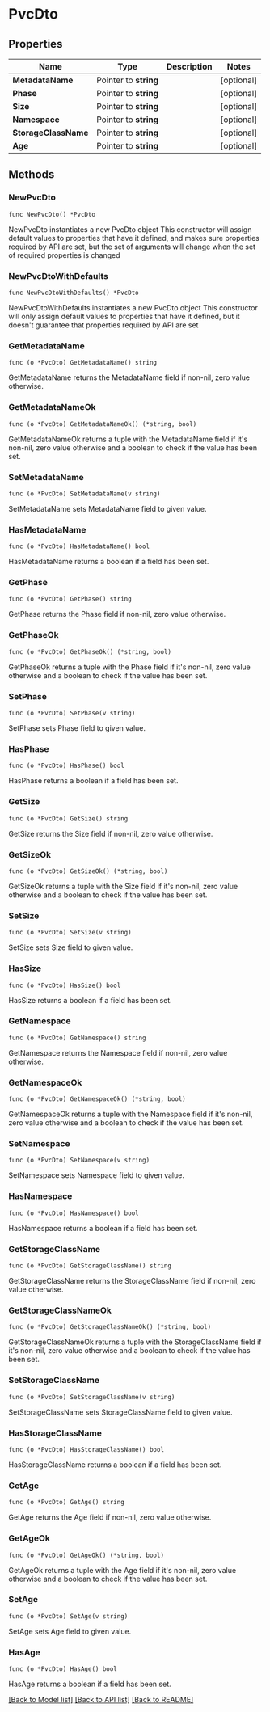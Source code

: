 # PvcDto

## Properties

Name | Type | Description | Notes
------------ | ------------- | ------------- | -------------
**MetadataName** | Pointer to **string** |  | [optional] 
**Phase** | Pointer to **string** |  | [optional] 
**Size** | Pointer to **string** |  | [optional] 
**Namespace** | Pointer to **string** |  | [optional] 
**StorageClassName** | Pointer to **string** |  | [optional] 
**Age** | Pointer to **string** |  | [optional] 

## Methods

### NewPvcDto

`func NewPvcDto() *PvcDto`

NewPvcDto instantiates a new PvcDto object
This constructor will assign default values to properties that have it defined,
and makes sure properties required by API are set, but the set of arguments
will change when the set of required properties is changed

### NewPvcDtoWithDefaults

`func NewPvcDtoWithDefaults() *PvcDto`

NewPvcDtoWithDefaults instantiates a new PvcDto object
This constructor will only assign default values to properties that have it defined,
but it doesn't guarantee that properties required by API are set

### GetMetadataName

`func (o *PvcDto) GetMetadataName() string`

GetMetadataName returns the MetadataName field if non-nil, zero value otherwise.

### GetMetadataNameOk

`func (o *PvcDto) GetMetadataNameOk() (*string, bool)`

GetMetadataNameOk returns a tuple with the MetadataName field if it's non-nil, zero value otherwise
and a boolean to check if the value has been set.

### SetMetadataName

`func (o *PvcDto) SetMetadataName(v string)`

SetMetadataName sets MetadataName field to given value.

### HasMetadataName

`func (o *PvcDto) HasMetadataName() bool`

HasMetadataName returns a boolean if a field has been set.

### GetPhase

`func (o *PvcDto) GetPhase() string`

GetPhase returns the Phase field if non-nil, zero value otherwise.

### GetPhaseOk

`func (o *PvcDto) GetPhaseOk() (*string, bool)`

GetPhaseOk returns a tuple with the Phase field if it's non-nil, zero value otherwise
and a boolean to check if the value has been set.

### SetPhase

`func (o *PvcDto) SetPhase(v string)`

SetPhase sets Phase field to given value.

### HasPhase

`func (o *PvcDto) HasPhase() bool`

HasPhase returns a boolean if a field has been set.

### GetSize

`func (o *PvcDto) GetSize() string`

GetSize returns the Size field if non-nil, zero value otherwise.

### GetSizeOk

`func (o *PvcDto) GetSizeOk() (*string, bool)`

GetSizeOk returns a tuple with the Size field if it's non-nil, zero value otherwise
and a boolean to check if the value has been set.

### SetSize

`func (o *PvcDto) SetSize(v string)`

SetSize sets Size field to given value.

### HasSize

`func (o *PvcDto) HasSize() bool`

HasSize returns a boolean if a field has been set.

### GetNamespace

`func (o *PvcDto) GetNamespace() string`

GetNamespace returns the Namespace field if non-nil, zero value otherwise.

### GetNamespaceOk

`func (o *PvcDto) GetNamespaceOk() (*string, bool)`

GetNamespaceOk returns a tuple with the Namespace field if it's non-nil, zero value otherwise
and a boolean to check if the value has been set.

### SetNamespace

`func (o *PvcDto) SetNamespace(v string)`

SetNamespace sets Namespace field to given value.

### HasNamespace

`func (o *PvcDto) HasNamespace() bool`

HasNamespace returns a boolean if a field has been set.

### GetStorageClassName

`func (o *PvcDto) GetStorageClassName() string`

GetStorageClassName returns the StorageClassName field if non-nil, zero value otherwise.

### GetStorageClassNameOk

`func (o *PvcDto) GetStorageClassNameOk() (*string, bool)`

GetStorageClassNameOk returns a tuple with the StorageClassName field if it's non-nil, zero value otherwise
and a boolean to check if the value has been set.

### SetStorageClassName

`func (o *PvcDto) SetStorageClassName(v string)`

SetStorageClassName sets StorageClassName field to given value.

### HasStorageClassName

`func (o *PvcDto) HasStorageClassName() bool`

HasStorageClassName returns a boolean if a field has been set.

### GetAge

`func (o *PvcDto) GetAge() string`

GetAge returns the Age field if non-nil, zero value otherwise.

### GetAgeOk

`func (o *PvcDto) GetAgeOk() (*string, bool)`

GetAgeOk returns a tuple with the Age field if it's non-nil, zero value otherwise
and a boolean to check if the value has been set.

### SetAge

`func (o *PvcDto) SetAge(v string)`

SetAge sets Age field to given value.

### HasAge

`func (o *PvcDto) HasAge() bool`

HasAge returns a boolean if a field has been set.


[[Back to Model list]](../README.md#documentation-for-models) [[Back to API list]](../README.md#documentation-for-api-endpoints) [[Back to README]](../README.md)


